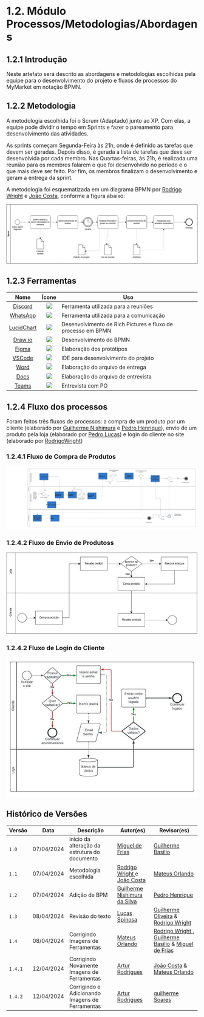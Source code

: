 # 1.2. Módulo Processos/Metodologias/Abordagens

## 1.2.1 Introdução

Neste artefato será descrito as abordagens e metodologias escolhidas pela equipe para o desenvolvimento do projeto e fluxos de processos do MyMarket em notação BPMN.

## 1.2.2 Metodologia

A metodologia escolhida foi o Scrum (Adaptado) junto ao XP. Com elas, a equipe pode dividir o tempo em Sprints e fazer o pareamento para desenvolvimento das atividades.

As sprints começam Segunda-Feira às 21h, onde é definido as tarefas que devem ser geradas. Depois disso, é gerada a lista de tarefas que deve ser desenvolvida por cada membro. Nas Quartas-feiras, às 21h, é realizada uma reunião para os membros falarem o que foi desenvolvido no período e o que mais deve ser feito. Por fim, os membros finalizam o desenvolvimento e geram a entrega da sprint.

A metodologia foi esquematizada em um diagrama BPMN por [Rodrigo Wright](https://github.com/RodrigoWright) e [João Costa](https://github.com/jvcostta), conforme a figura abaixo:

![](../Imagens/BPMN/sprintBPMN.jpg)

## 1.2.3 Ferramentas

|    Nome    |    Ícone    | Uso   |
| :-----: | :----: | ----------- |
| <a href="https://discord.com/">Discord</a> | <img style="border-radius: 25%" src="../../Imagens/Icons/Discord.svg" width=100px> |  Ferramenta utilizada para a reuniões |
| <a href="https://www.whatsapp.com/">WhatsApp</a> | <img style="border-radius: 25%" src="../../Imagens/Icons/WhatsApp.svg" width=100px> |  Ferramenta utilizada para a comunicação |
| <a href="https://www.lucidchart.com/pages/">LucidChart</a> | <img style="border-radius: 25%" src="../../Imagens/Icons/Lucid.svg" width=100px> | Desenvolvimento de Rich Pictures e fluxo de processo em BPMN |
| <a href="https://www.drawio.com/">Draw.io</a> | <img style="border-radius: 25%" src="../../Imagens/Icons/Draw-io.svg" width=100px>| Desenvolvimento do BPMN |
| <a href="https://www.figma.com/">Figma</a> | <img style="border-radius: 25%" src="../../Imagens/Icons/Figma.svg" width=100px> |  Elaboração dos protótipos |
| <a href="https://code.visualstudio.com/">VSCode</a> | <img style="border-radius: 25%" src="../../Imagens/Icons/VSCode.svg" width=100px>  | IDE para desenvolvimento do projeto |
| <a href="https://www.microsoft.com/pt-br/microsoft-365/word">Word</a> | <img style="border-radius: 25%" src="../../Imagens/Icons/Word.svg" width=100px> | Elaboração do arquivo de entrega |
| <a href="https://www.google.com/docs/about/">Docs</a> | <img style="border-radius: 25%" src="../../Imagens/Icons/Docs.svg" width=100px> | Elaboração do arquivo de entrevista |
| <a href="https://www.microsoft.com/pt-br/microsoft-teams/group-chat-software">Teams</a> | <img style="border-radius: 25%" src="../../Imagens/Icons/Teams.svg" width=100px> | Entrevista com PO |

## 1.2.4 Fluxo dos processos 

Foram feitos três fluxos de processos: a compra de um produto por um cliente (elaborado por [Guilherme Nishimura](https://github.com/Guilherme-nishi) e [Pedro Henrique](https://github.com/pehenobra2)), envio de um produto pela loja (elaborado por [Pedro Lucas](https://github.com/AlefMemTav)) e login do cliente no site (elaborado por [RodrigoWright](https://github.com/RodrigoWright))


### 1.2.4.1 Fluxo de Compra de Produtos

![](../Imagens/BPMN/compraBPMN.jpeg)

### 1.2.4.2 Fluxo de Envio de Produtoss

![](../Imagens/BPMN/envioBPMN.jpeg)

### 1.2.4.2 Fluxo de Login do Cliente

![](../Imagens/BPMN/loginBPMN.jpeg)

## Histórico de Versões

| Versão |     Data    | Descrição   | Autor(es) | Revisor(es) |
| ------ | ----------- | ----------- | --------- | ----------- |
| `1.0`  | 07/04/2024 | início da alteração da estrutura do documento | [ Miguel de Frias ](https://github.com/migueldefrias)| [Guilherme Basilio](https://github.com/GuilhermeBES)|
| `1.1`  | 07/04/2024 | Metodologia escolhida | [ Rodrigo Wright ](https://github.com/RodrigoWright) e [João Costa](https://github.com/jvcostta)| [ Mateus Orlando ](https://github.com/MateusPy) |
| `1.2`  | 07/04/2024 | Adição de BPM  | [ Guilherme Nishimura da Silva ]([https://github.com/RodrigoWright](https://github.com/Guilherme-nishi))| [ Pedro Henrique ]([https://github.com/jvcostta](https://github.com/pehenobra2)) |
| `1.3`  | 08/04/2024 | Revisão do texto  | [ Lucas Spinosa ]([https://github.com/LucasSpinosa])| [Guilherme Oliveira](https://github.com/GG555-13) & [ Rodrigo Wright ](https://github.com/RodrigoWright) |
| `1.4`  | 08/04/2024 | Corrigindo Imagens de Ferramentas  | [ Mateus Orlando ](https://github.com/MateusPy)| [ Rodrigo Wright ](https://github.com/RodrigoWright), [Guilherme Basilio](https://github.com/GuilhermeBES) & [ Miguel de Frias ](https://github.com/migueldefrias) |
| `1.4.1`  | 12/04/2024 | Corrigindo Novamente Imagens de Ferramentas  | [ Artur Rodrigues ](https://github.com/ArturRSA19)| [João Costa](https://github.com/jvcostta) & [ Mateus Orlando ](https://github.com/MateusPy) |
| `1.4.2`  | 12/04/2024 | Corrigindo e Adicionando Imagens de Ferramentas  | [ Artur Rodrigues ](https://github.com/ArturRSA19)| [guilherme Soares](https://github.com/guilhermesoaress) |

